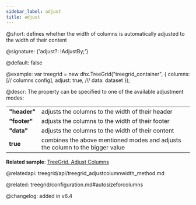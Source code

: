 ```yaml
---
sidebar_label: adjust
title: adjust
---          
```


@short: defines whether the width of columns is automatically adjusted to the width of their content

@signature: {'adjust?: IAdjustBy;'}

@default: false

@example: 
var treegrid = new dhx.TreeGrid("treegrid_container", {
    columns: [// columns config],
    adjust: true, /*!*/ 
    data: dataset
});


@descr: 
The property can be specified to one of the available adjustment modes:

<table class="webixdoc_links">
	<tbody>
        <tr>
			<td class="webixdoc_links0"><b>"header"</b></td>
			<td>adjusts the columns to the width of their header</td>
		</tr>
        <tr>
			<td class="webixdoc_links0"><b>"footer"</b></td>
			<td>adjusts the columns to the width of their footer</td>
		</tr>
        <tr>
			<td class="webixdoc_links0"><b>"data"</b></td>
			<td>adjusts the columns to the width of their content</td>
		</tr>
        <tr>
			<td class="webixdoc_links0"><b>true</b></td>
			<td>combines the above mentioned modes and adjusts the column to the bigger value</td>
		</tr>
    </tbody>
</table>

**Related sample**: [TreeGrid. Adjust Columns](https://snippet.dhtmlx.com/lgvoz0ar)

@relatedapi: treegrid/api/treegrid_adjustcolumnwidth_method.md

@related: treegrid/configuration.md#autosizeforcolumns

@changelog: added in v6.4
